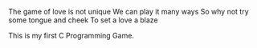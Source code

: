 The game of love is not unique
We can play it many ways
So why not try some tongue and cheek
To set a love a blaze


This is my first C Programming Game.
